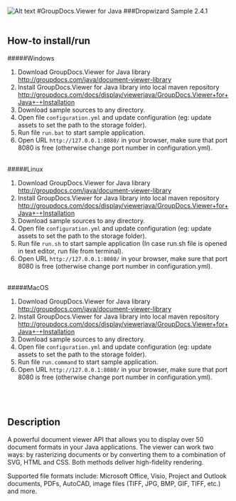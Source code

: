 ![Alt text](https://media.licdn.com/media/p/7/005/059/258/39b2da3.png "Optional title")
#GroupDocs.Viewer for Java
###Dropwizard Sample 2.4.1
<br/><br/>

How-to install/run
------

#####Windows
1. Download GroupDocs.Viewer for Java library http://groupdocs.com/java/document-viewer-library
2. Install GroupDocs.Viewer for Java library into local maven repository http://groupdocs.com/docs/display/viewerjava/GroupDocs.Viewer+for+Java+-+Installation
3. Download sample sources to any directory.
4. Open file `configuration.yml` and update configuration (eg: update assets to set the path to the storage folder).
5. Run file `run.bat` to start sample application.
6. Open URL `http://127.0.0.1:8080/` in your browser, make sure that port 8080 is free (otherwise change port number in configuration.yml).
<br/><br/>

#####Linux
1. Download GroupDocs.Viewer for Java library http://groupdocs.com/java/document-viewer-library
2. Install GroupDocs.Viewer for Java library into local maven repository http://groupdocs.com/docs/display/viewerjava/GroupDocs.Viewer+for+Java+-+Installation
3. Download sample sources to any directory.
4. Open file `configuration.yml` and update configuration (eg: update assets to set the path to the storage folder).
5. Run file `run.sh` to start sample application (In case run.sh file is opened in text editor, run file from terminal).
6. Open URL `http://127.0.0.1:8080/` in your browser, make sure that port 8080 is free (otherwise change port number in configuration.yml).
<br/><br/>

#####MacOS
1. Download GroupDocs.Viewer for Java library http://groupdocs.com/java/document-viewer-library
2. Install GroupDocs.Viewer for Java library into local maven repository http://groupdocs.com/docs/display/viewerjava/GroupDocs.Viewer+for+Java+-+Installation
3. Download sample sources to any directory.
4. Open file `configuration.yml` and update configuration (eg: update assets to set the path to the storage folder).
5. Run file `run.command` to start sample application.
6. Open URL `http://127.0.0.1:8080/` in your browser, make sure that port 8080 is free (otherwise change port number in configuration.yml).
<br/><br/><br/><br/>

Description
---------------
A powerful document viewer API that allows you to display over 50 document formats in your Java applications. The viewer can work two ways: by rasterizing documents or by converting them to a combination of SVG, HTML and CSS. Both methods deliver high-fidelity rendering.

Supported file formats include: Microsoft Office, Visio, Project and Outlook documents, PDFs, AutoCAD, image files (TIFF, JPG, BMP, GIF, TIFF, etc.) and more.
